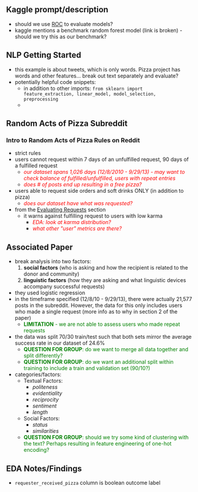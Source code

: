 ## Kaggle prompt/description
- should we use [ROC](https://en.wikipedia.org/wiki/Receiver_operating_characteristic) to evaluate models?
- kaggle mentions a benchmark random forest model (link is broken) - should we try this as our benchmark?

## NLP Getting Started
- this example is about tweets, which is only words. Pizza project has words and other features... break out text separately and evaluate?
- potentially helpful code snippets:
    - in addition to other imports: `from sklearn import feature_extraction, linear_model, model_selection, preprocessing`
    - 

## Random Acts of Pizza Subreddit
### Intro to Random Acts of Pizza Rules on Reddit
- strict rules
- users cannot request within 7 days of an unfulfilled request, 90 days of a fulfilled request
    - <span style="color:red">*our dataset spans 1,026 days (12/8/2010 - 9/29/13) - may want to check balance of fulfilled/unfulfilled, users with repeat entries*</span>
    - <span style="color:red">*does # of posts end up resulting in a free pizza?*</span>
- users able to request side orders and soft drinks ONLY (in addition to pizza)
    - <span style="color:red">*does our dataset have what was requested?*</span>
- from the [Evaluating Requests](https://www.reddit.com/r/Random_Acts_Of_Pizza/wiki/howto_fulfill/#wiki_evaluating_requests) section
    - it warns against fulfilling request to users with low karma
        - <span style="color:red">*EDA: look at karma distribution?*</span>
        - <span style="color:red">*what other "user" metrics are there?*</span>

## Associated Paper
- break analysis into two factors:
    1. **social factors** (who is asking and how the recipient is related to the donor and community)
    2. **linguistic factors** (how they are asking and what linguistic devices accompany successful requests)
- they used logistic regression
- in the timeframe specified (12/8/10 - 9/29/13), there were actually 21,577 posts in the subreddit. However, the data for this only includes users who made a single request (more info as to why in section 2 of the paper)
    - <span style="color:green">**LIMITATION** - we are not able to assess users who made repeat requests</span>
- the data was split 70/30 train/test such that both sets mirror the average success rate in our dataset of 24.6%
    - <span style="color:green">**QUESTION FOR GROUP**: do we want to merge all data together and split differently?</span>
    - <span style="color:green">**QUESTION FOR GROUP**: do we want an additional split within training to include a train and validation set (90/10?)</span>
- categories/factors:
    - Textual Factors:
        - *politeness*
        - *evidentiality*
        - *reciprocity*
        - *sentiment*
        - *length*
    - Social Factors:
        - *status*
        - *similarities*
    - <span style="color:green">**QUESTION FOR GROUP**: should we try some kind of clustering with the text? Perhaps resulting in feature engineering of one-hot encoding?</span>

## EDA Notes/Findings
- `requester_received_pizza` column is boolean outcome label